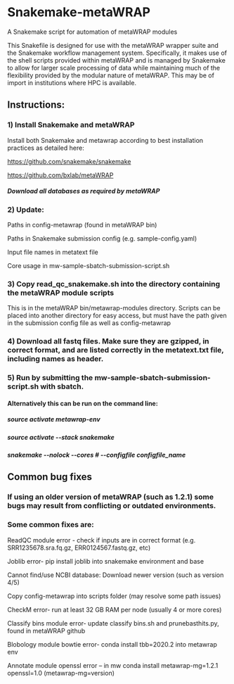 # Snakemake-metaWRAP

A Snakemake script for automation of metaWRAP modules

This Snakefile is designed for use with the metaWRAP wrapper suite and the Snakemake workflow management system. Specifically, it makes use of the shell scripts provided within metaWRAP and is managed by Snakemake to allow for larger scale processing of data while maintaining much of the flexibility provided by the modular nature of metaWRAP. This may be of import in institutions where HPC is available.

## Instructions:

### 1) Install Snakemake and metaWRAP 
Install both Snakemake and metawrap according to best installation practices as detailed here:

https://github.com/snakemake/snakemake

https://github.com/bxlab/metaWRAP

##### Download all databases as required by metaWRAP

### 2) Update:
Paths in config-metawrap (found in metaWRAP bin)

Paths in Snakemake submission config (e.g. sample-config.yaml)

Input file names in metatext file

Core usage in mw-sample-sbatch-submission-script.sh

### 3) Copy read_qc_snakemake.sh into the directory containing the metaWRAP module scripts
This is in the metaWRAP bin/metawrap-modules directory. Scripts can be placed into another directory for easy access, but must have the path given in the submission config file as well as config-metawrap

### 4) Download all fastq files. Make sure they are gzipped, in correct format, and are listed correctly in the metatext.txt file, including names as header.

### 5) Run by submitting the mw-sample-sbatch-submission-script.sh with sbatch.
#### Alternatively this can be run on the command line:

##### source activate metawrap-env
##### source activate --stack snakemake
##### snakemake --nolock --cores # --configfile configfile_name


## Common bug fixes
### If using an older version of metaWRAP (such as 1.2.1) some bugs may result from conflicting or outdated environments.
### Some common fixes are:

ReadQC module error - check if inputs are in correct format (e.g. SRR1235678.sra.fq.gz, ERR0124567.fastq.gz, etc)

Joblib error- pip install joblib into snakemake environment and base

Cannot find/use NCBI database: Download newer version (such as version 4/5)

Copy config-metawrap into scripts folder (may resolve some path issues)

CheckM error- run at least 32 GB RAM per node (usually 4 or more cores)

Classify bins module error- update classify bins.sh and prunebasthits.py, found in metaWRAP github

Blobology module bowtie error- conda install tbb=2020.2 into metawrap env

Annotate module openssl error – in mw conda install metawrap-mg=1.2.1 openssl=1.0 (metawrap-mg=version)



